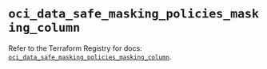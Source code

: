 # `oci_data_safe_masking_policies_masking_column`

Refer to the Terraform Registry for docs: [`oci_data_safe_masking_policies_masking_column`](https://registry.terraform.io/providers/hashicorp/oci/7.19.0/docs/resources/data_safe_masking_policies_masking_column).
